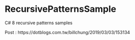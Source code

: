 # RecursivePatternsSample
C# 8 recursive patterns samples
<P>
Post : https://dotblogs.com.tw/billchung/2019/03/03/153134
